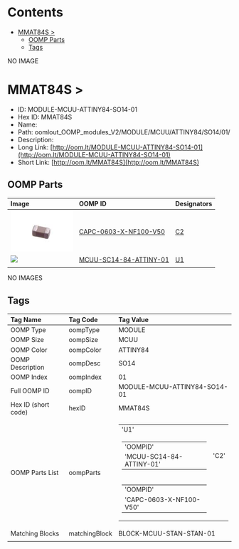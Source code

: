



Contents
========

* [MMAT84S > ](#mmat84s--)
	* [OOMP Parts](#oomp-parts)
	* [Tags](#tags)
  
NO IMAGE  
# MMAT84S > 

- ID: MODULE-MCUU-ATTINY84-SO14-01
- Hex ID: MMAT84S
- Name: 
- Path: oomlout_OOMP_modules_V2/MODULE/MCUU/ATTINY84/SO14/01/
- Description: 
- Long Link: [http://oom.lt/MODULE-MCUU-ATTINY84-SO14-01](http://oom.lt/MODULE-MCUU-ATTINY84-SO14-01)
- Short Link: [http://oom.lt/MMAT84S](http://oom.lt/MMAT84S)

## OOMP Parts
  

|Image|OOMP ID|Designators|
| :--- | :--- | :--- |
|[![](https://raw.githubusercontent.com/oomlout/oomlout_OOMP_parts_V2/main/CAPC/0603/X/NF100/V50/image_140.jpg)](https://github.com/oomlout/oomlout_OOMP_parts_V2/tree/main/CAPC/0603/X/NF100/V50/)|[CAPC-0603-X-NF100-V50](https://github.com/oomlout/oomlout_OOMP_parts_V2/tree/main/CAPC/0603/X/NF100/V50/)|[C2](https://github.com/oomlout/oomlout_OOMP_parts_V2/tree/main/CAPC/0603/X/NF100/V50/)|
|[![](https://raw.githubusercontent.com/oomlout/oomlout_OOMP_parts_V2/main/MCUU/SC14/84/ATTINY/01/image_140.jpg)](https://github.com/oomlout/oomlout_OOMP_parts_V2/tree/main/MCUU/SC14/84/ATTINY/01/)|[MCUU-SC14-84-ATTINY-01](https://github.com/oomlout/oomlout_OOMP_parts_V2/tree/main/MCUU/SC14/84/ATTINY/01/)|[U1](https://github.com/oomlout/oomlout_OOMP_parts_V2/tree/main/MCUU/SC14/84/ATTINY/01/)|
||||
  
NO IMAGES  
## Tags
  

|Tag Name|Tag Code|Tag Value|
| :--- | :--- | :--- |
|OOMP Type|oompType|MODULE|
|OOMP Size|oompSize|MCUU|
|OOMP Color|oompColor|ATTINY84|
|OOMP Description|oompDesc|SO14|
|OOMP Index|oompIndex|01|
|Full OOMP ID|oompID|MODULE-MCUU-ATTINY84-SO14-01|
|Hex ID (short code)|hexID|MMAT84S|
|OOMP Parts List|oompParts|<table><tr><td>'U1'</td></tr><tr><td> <table><tr><td>'OOMPID'</td></tr><tr><td> 'MCUU-SC14-84-ATTINY-01'</td></tr></table></td><td> 'C2'</td></tr><tr><td> <table><tr><td>'OOMPID'</td></tr><tr><td> 'CAPC-0603-X-NF100-V50'</td></tr></table></td></tr></table>|
|Matching Blocks|matchingBlock|BLOCK-MCUU-STAN-STAN-01|
||||
